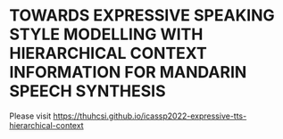 # TOWARDS EXPRESSIVE SPEAKING STYLE MODELLING WITH HIERARCHICAL CONTEXT INFORMATION FOR MANDARIN SPEECH SYNTHESIS
Please visit https://thuhcsi.github.io/icassp2022-expressive-tts-hierarchical-context
